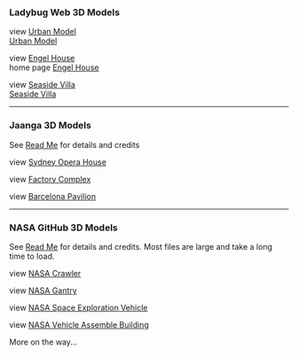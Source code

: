 

### Ladybug Web 3D Models

view [Urban Model]( #https://ladybug-analysis-tools.github.io/3d-models/content/obj/urban_model_001/model.mtl#sx=0.1#sy=0.1#sz=0.1#rx=-90#px=-15#pz=-20#cx=-32#cy=39#cz=92 )  
[Urban Model]( https://ladybug-analysis-tools.github.io/3d-models/content/obj/index.html#urban_model_001/readme.md )

view [Engel House]( #https://ladybug-analysis-tools.github.io/3d-models/content/obj/engel-house/AngelHouse_Bauhaus-in-Israel-r2.obj#la=32.0717#lo=34.7797#rx=-90#px=-30#pz=25#cx=-11#cy=16#cz=51#tx=-4#ty=5#tz=-1#rx=-90#px=-30#pz=25#cx=-34#cy=40#cz=13#tx=-1#ty=2#tz=-7 )  
home page [Engel House]( https://ladybug-analysis-tools.github.io/3d-models/content/obj/engel-house/ )

view [Seaside Villa]( #https://ladybug-analysis-tools.github.io/3d-models/content/obj/seaside-villa-obj/seaside-villa.mtl#la=33.5731#lo=7.5898#mo=4#da=17#hr=12#mn=0#sx=0.03#sy=0.03#sz=0.03#cx=43#cy=11#cz=2#tx=-44#ty=13#tz=-23 'Lat/lon: center of Casablanca' )  
[Seaside Villa]( http://ladybug-analysis-tools.github.io/3d-models/content/obj/index.html#seaside-villa-obj/readme.md )

***

### Jaanga 3D Models

See [Read Me]( http://jaanga.github.io/3d-models/ ) for details and credits

view [Sydney Opera House]( #https://jaanga.github.io/3d-models/obj/architecture/sydney-opera-house/sydney-opera-house.obj#la=-33.8587#lo=151.2140#sx=0.2#sy=0.2#sz=0.2#pz=80#cx=89#cy=28#cz=-13#tx=-2#ty=5#tz=-6 )

view [Factory Complex]( #https://jaanga.github.io/3d-models/obj/architecture/factory-complex/factory-complex.obj#la=48.3794#lo=31.1656#sx=0.02#sy=0.02#sz=0.02#cx=60#cy=29#cz=-34#tx=12#ty=-10#tz=10 'Lat/lon: center of Ukraine' )

view [Barcelona Pavilion]( #https://jaanga.github.io/3d-models/obj/architecture/barcelona-pavilion/barcelona-pavilion.mtl#la=41.3706#lo=2.1500#px=-30#pz=20#cx=39#cy=24#cz=-52#tx=3#ty=5#tz=-1#la=37.796#lo=-122.398#mo=4#da=17#hr=12#mn=0#px=-30#pz=20#cx=-39#cy=24#cz=38#tx=-11#ty=4#tz=-6 )

***

### NASA GitHub 3D Models

See [Read Me]( https://github.com/nasa/NASA-3D-Resources ) for details and credits. Most files are large and take a long time to load.

view [NASA Crawler]( #https://cdn.rawgit.com/nasa/NASA-3D-Resources/master/3D%20Models/Crawler/crawler.mtl#la=28.5729#lo=-80.6490#cx=8#cy=12#cz=15#tx=-4#ty=2#tz=1 'Lat/lon: Kenndey Space Center' )

view [NASA Gantry]( #https://cdn.rawgit.com/nasa/NASA-3D-Resources/master/3D%20Models/Gantry/Gantry.mtl#la=28.5729#lo=-80.6490#cx=14#cy=8#cz=-13#tx=1#ty=2#tz=5 'Lat/lon: Kenndey Space Center'  )

view [NASA Space Exploration Vehicle]( #https://cdn.rawgit.com/nasa/NASA-3D-Resources/master/3D%20Models/Space%20Exporation%20Vehicle/MMSEV.mtl#la=28.5729#lo=-80.6490#cx=-4#cy=-0#cz=4#ty=-1 'Lat/lon: Kenndey Space Center'  )

view [NASA Vehicle Assemble Building]( #https://cdn.rawgit.com/nasa/NASA-3D-Resources/master/3D%20Models/Vehicle%20Assembly%20Building%20(VAB)/VAB.mtl#la=28.5729#lo=-80.6490#cx=15#cy=4#cz=24#ty=1 'Lat/lon: Kenndey Space Center'  )

More on the way...


